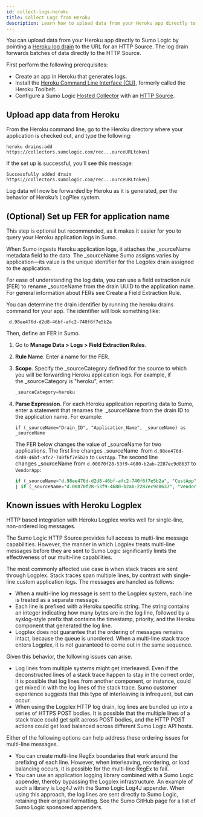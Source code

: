 ```yaml
---
id: collect-logs-heroku
title: Collect Logs from Heroku
description: Learn how to upload data from your Heroku app directly to the Sumo Logic Cloud by pointing a Heroku log drain to the URL for an HTTP Source.
---
```




You can upload data from your Heroku app directly to Sumo Logic by pointing a [Heroku log drain](https://devcenter.heroku.com/articles/log-drains) to the URL for an HTTP Source. The log drain forwards batches of data directly to the HTTP Source.

First perform the following prerequisites:

 * Create an app in Heroku that generates logs.
 * Install the [Heroku Command Line Interface (CLI)](https://devcenter.heroku.com/articles/heroku-command-line), formerly called the Heroku Toolbelt.
 * Configure a Sumo Logic [Hosted Collector](/docs/send-data/hosted-collectors/configure-hosted-collector) with an [HTTP Source](/docs/send-data/hosted-collectors/http-source/logs-metrics).

## Upload app data from Heroku

From the Heroku command line, go to the Heroku directory where your application is checked out, and type the following:

```
heroku drains:add
https://collectors.sumologic.com/rec...ourceURLtoken]
```

If the set up is successful, you'll see this message:

```
Successfully added drain
https://collectors.sumologic.com/rec...ourceURLtoken]
```

Log data will now be forwarded by Heroku as it is generated, per the behavior of Heroku’s LogPlex system.

## (Optional) Set up FER for application name

This step is optional but recommended, as it makes it easier for you to query your Heroku application logs in Sumo. 

When Sumo ingests Heroku application logs, it attaches the _sourceName metadata field to the data. The _sourceName Sumo assigns varies by application—its value is the unique identifier for the Logplex drain assigned to the application. 

For ease of understanding the log data, you can use a field extraction rule (FER) to rename _sourceName from the drain UUID to the application name. For general information about FERs see Create a Field Extraction Rule.

You can determine the drain identifier by running the heroku drains command for your app. The identifier will look something like: 

```
 d.98ee476d-d2d8-46bf-afc2-740f6f7e5b2a
```

Then, define an FER in Sumo.

1. Go to **Manage Data \> Logs \> Field Extraction Rules**.
1. **Rule Name**. Enter a name for the FER.
1. **Scope**. Specify the _sourceCategory defined for the source to which you will be forwarding Heroku application logs. For example, if the _sourceCategory is "heroku", enter:

    ```sql
    _sourceCategory=heroku
    ```

1. **Parse Expression**. For each Heroku application reporting data to Sumo, enter a statement that renames the  _sourceName from the drain ID to the application name. For example:

    ```
    if (_sourceName="Drain_ID", "Application_Name", _sourceName) as _sourceName
    ```

    The FER below changes the value of _sourceName for two applications. The first line changes _sourceName  from `d.98ee476d-d2d8-46bf-afc2-740f6f7e5b2a` to `CustApp`. The second line changes _sourceName from `d.00870f28-53f9-4680-b2ab-2287ec9d8637` to `VendorApp`:

    ```sql
    if (_sourceName="d.98ee476d-d2d8-46bf-afc2-740f6f7e5b2a", "CustApp", _sourceName) as _sourceName
    | if (_sourceName="d.00870f28-53f9-4680-b2ab-2287ec9d8637", "VendorApp", _sourceName) as _sourceName
    ```

## Known issues with Heroku Logplex

HTTP based integration with Heroku Logplex works well for single-line, non-ordered log messages.

The Sumo Logic HTTP Source provides full access to multi-line message capabilities. However, the manner in which Logplex treats multi-line messages before they are sent to Sumo Logic significantly limits the effectiveness of our multi-line capabilities.

The most commonly affected use case is when stack traces are sent through Logplex. Stack traces span multiple lines, by contrast with single-line custom application logs. The messages are handled as follows:

* When a multi-line log message is sent to the Logplex system, each line is treated as a separate message.
* Each line is prefixed with a Heroku specific string. The string contains an integer indicating how many bytes are in the log line, followed by a syslog-style prefix that contains the timestamp, priority, and the Heroku component that generated the log line.
* Logplex does not guarantee that the ordering of messages remains intact, because the queue is unordered. When a multi-line stack trace enters Logplex, it is not guaranteed to come out in the same sequence.

Given this behavior, the following issues can arise.

* Log lines from multiple systems might get interleaved. Even if the deconstructed lines of a stack trace happen to stay in the correct order, it is possible that log lines from another component, or instance, could get mixed in with the log lines of the stack trace. Sumo customer experience suggests that this type of interleaving is infrequent, but can occur.
* When using the Logplex HTTP log drain, log lines are bundled up into a series of HTTPS POST bodies. It is possible that the multiple lines of a stack trace could get split across POST bodies, and the HTTP POST actions could get load balanced across different Sumo Logic API hosts.

Either of the following options can help address these ordering issues
for multi-line messages.

* You can create multi-line RegEx boundaries that work around the prefixing of each line. However, when interleaving, reordering, or load balancing occurs, it is possible for the multi-line RegEx to fail.
* You can use an application logging library combined with a Sumo Logic appender, thereby bypassing the Logplex infrastructure. An example of such a library is Log4J with the Sumo Logic Log4J appender. When using this approach, the log lines are sent directly to Sumo Logic, retaining their original formatting. See the Sumo GitHub page for a list of Sumo Logic sponsored appenders.

